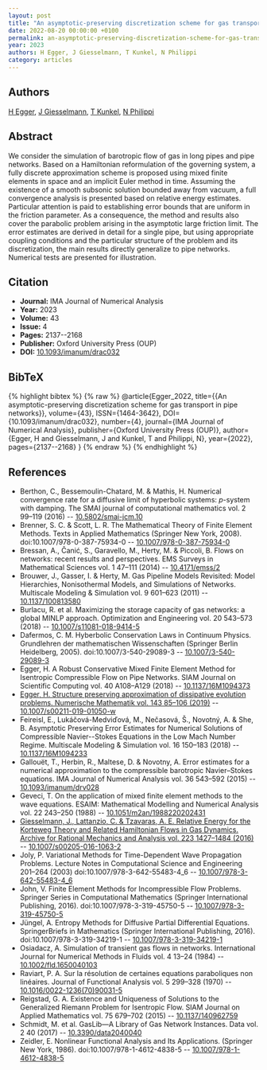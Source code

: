 ```yaml
---
layout: post
title: "An asymptotic-preserving discretization scheme for gas transport in pipe networks"
date: 2022-08-20 00:00:00 +0100
permalink: an-asymptotic-preserving-discretization-scheme-for-gas-transport-in-pipe-networks
year: 2023
authors: H Egger, J Giesselmann, T Kunkel, N Philippi
category: articles
---
```

 
## Authors
[H Egger](authors/herbert-egger), [J Giesselmann](authors/jan-giesselmann), [T Kunkel](authors/t-kunkel), [N Philippi](authors/n-philippi)
 
## Abstract
We consider the simulation of barotropic flow of gas in long pipes and pipe networks. Based on a Hamiltonian reformulation of the governing system, a fully discrete approximation scheme is proposed using mixed finite elements in space and an implicit Euler method in time. Assuming the existence of a smooth subsonic solution bounded away from vacuum, a full convergence analysis is presented based on relative energy estimates. Particular attention is paid to establishing error bounds that are uniform in the friction parameter. As a consequence, the method and results also cover the parabolic problem arising in the asymptotic large friction limit. The error estimates are derived in detail for a single pipe, but using appropriate coupling conditions and the particular structure of the problem and its discretization, the main results directly generalize to pipe networks. Numerical tests are presented for illustration.
 
## Citation
- **Journal:** IMA Journal of Numerical Analysis
- **Year:** 2023
- **Volume:** 43
- **Issue:** 4
- **Pages:** 2137--2168
- **Publisher:** Oxford University Press (OUP)
- **DOI:** [10.1093/imanum/drac032](https://doi.org/10.1093/imanum/drac032)
 
## BibTeX
{% highlight bibtex %}
{% raw %}
@article{Egger_2022,
  title={{An asymptotic-preserving discretization scheme for gas transport in pipe networks}},
  volume={43},
  ISSN={1464-3642},
  DOI={10.1093/imanum/drac032},
  number={4},
  journal={IMA Journal of Numerical Analysis},
  publisher={Oxford University Press (OUP)},
  author={Egger, H and Giesselmann, J and Kunkel, T and Philippi, N},
  year={2022},
  pages={2137--2168}
}
{% endraw %}
{% endhighlight %}
 
## References
- Berthon, C., Bessemoulin-Chatard, M. & Mathis, H. Numerical convergence rate for a diffusive limit of hyperbolic systems: $p$-system with damping. The SMAI journal of computational mathematics vol. 2 99–119 (2016) -- [10.5802/smai-jcm.10](https://doi.org/10.5802/smai-jcm.10)
- Brenner, S. C. & Scott, L. R. The Mathematical Theory of Finite Element Methods. Texts in Applied Mathematics (Springer New York, 2008). doi:10.1007/978-0-387-75934-0 -- [10.1007/978-0-387-75934-0](https://doi.org/10.1007/978-0-387-75934-0)
- Bressan, A., Čanić, S., Garavello, M., Herty, M. & Piccoli, B. Flows on networks: recent results and perspectives. EMS Surveys in Mathematical Sciences vol. 1 47–111 (2014) -- [10.4171/emss/2](https://doi.org/10.4171/emss/2)
- Brouwer, J., Gasser, I. & Herty, M. Gas Pipeline Models Revisited: Model Hierarchies, Nonisothermal Models, and Simulations of Networks. Multiscale Modeling &amp; Simulation vol. 9 601–623 (2011) -- [10.1137/100813580](https://doi.org/10.1137/100813580)
- Burlacu, R. et al. Maximizing the storage capacity of gas networks: a global MINLP approach. Optimization and Engineering vol. 20 543–573 (2018) -- [10.1007/s11081-018-9414-5](https://doi.org/10.1007/s11081-018-9414-5)
- Dafermos, C. M. Hyberbolic Conservation Laws in Continuum Physics. Grundlehren der mathematischen Wissenschaften (Springer Berlin Heidelberg, 2005). doi:10.1007/3-540-29089-3 -- [10.1007/3-540-29089-3](https://doi.org/10.1007/3-540-29089-3)
- Egger, H. A Robust Conservative Mixed Finite Element Method for Isentropic Compressible Flow on Pipe Networks. SIAM Journal on Scientific Computing vol. 40 A108–A129 (2018) -- [10.1137/16M1094373](https://doi.org/10.1137/16M1094373)
- [Egger, H. Structure preserving approximation of dissipative evolution problems. Numerische Mathematik vol. 143 85–106 (2019)](structure-preserving-approximation-of-dissipative-evolution-problems) -- [10.1007/s00211-019-01050-w](https://doi.org/10.1007/s00211-019-01050-w)
- Feireisl, E., Lukáčová-Medviďová, M., Nečasová, Š., Novotný, A. & She, B. Asymptotic Preserving Error Estimates for Numerical Solutions of Compressible Navier--Stokes Equations in the Low Mach Number Regime. Multiscale Modeling &amp; Simulation vol. 16 150–183 (2018) -- [10.1137/16M1094233](https://doi.org/10.1137/16M1094233)
- Gallouët, T., Herbin, R., Maltese, D. & Novotny, A. Error estimates for a numerical approximation to the compressible barotropic Navier–Stokes equations. IMA Journal of Numerical Analysis vol. 36 543–592 (2015) -- [10.1093/imanum/drv028](https://doi.org/10.1093/imanum/drv028)
- Geveci, T. On the application of mixed finite element methods to the wave equations. ESAIM: Mathematical Modelling and Numerical Analysis vol. 22 243–250 (1988) -- [10.1051/m2an/1988220202431](https://doi.org/10.1051/m2an/1988220202431)
- [Giesselmann, J., Lattanzio, C. & Tzavaras, A. E. Relative Energy for the Korteweg Theory and Related Hamiltonian Flows in Gas Dynamics. Archive for Rational Mechanics and Analysis vol. 223 1427–1484 (2016)](relative-energy-for-the-korteweg-theory-and-related-hamiltonian-flows-in-gas-dynamics) -- [10.1007/s00205-016-1063-2](https://doi.org/10.1007/s00205-016-1063-2)
- Joly, P. Variational Methods for Time-Dependent Wave Propagation Problems. Lecture Notes in Computational Science and Engineering 201–264 (2003) doi:10.1007/978-3-642-55483-4_6 -- [10.1007/978-3-642-55483-4_6](https://doi.org/10.1007/978-3-642-55483-4_6)
- John, V. Finite Element Methods for Incompressible Flow Problems. Springer Series in Computational Mathematics (Springer International Publishing, 2016). doi:10.1007/978-3-319-45750-5 -- [10.1007/978-3-319-45750-5](https://doi.org/10.1007/978-3-319-45750-5)
- Jüngel, A. Entropy Methods for Diffusive Partial Differential Equations. SpringerBriefs in Mathematics (Springer International Publishing, 2016). doi:10.1007/978-3-319-34219-1 -- [10.1007/978-3-319-34219-1](https://doi.org/10.1007/978-3-319-34219-1)
- Osiadacz, A. Simulation of transient gas flows in networks. International Journal for Numerical Methods in Fluids vol. 4 13–24 (1984) -- [10.1002/fld.1650040103](https://doi.org/10.1002/fld.1650040103)
- Raviart, P. A. Sur la résolution de certaines equations paraboliques non linéaires. Journal of Functional Analysis vol. 5 299–328 (1970) -- [10.1016/0022-1236(70)90031-5](https://doi.org/10.1016/0022-1236(70)90031-5)
- Reigstad, G. A. Existence and Uniqueness of Solutions to the Generalized Riemann Problem for Isentropic Flow. SIAM Journal on Applied Mathematics vol. 75 679–702 (2015) -- [10.1137/140962759](https://doi.org/10.1137/140962759)
- Schmidt, M. et al. GasLib—A Library of Gas Network Instances. Data vol. 2 40 (2017) -- [10.3390/data2040040](https://doi.org/10.3390/data2040040)
- Zeidler, E. Nonlinear Functional Analysis and Its Applications. (Springer New York, 1986). doi:10.1007/978-1-4612-4838-5 -- [10.1007/978-1-4612-4838-5](https://doi.org/10.1007/978-1-4612-4838-5)

